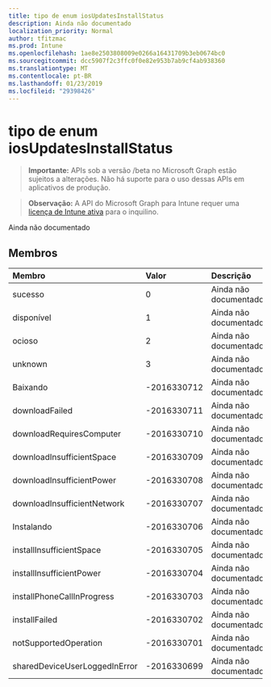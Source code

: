 ```yaml
---
title: tipo de enum iosUpdatesInstallStatus
description: Ainda não documentado
localization_priority: Normal
author: tfitzmac
ms.prod: Intune
ms.openlocfilehash: 1ae8e2503808009e0266a16431709b3eb0674bc0
ms.sourcegitcommit: dcc5907f2c3ffc0f0e82e953b7ab9cf4ab938360
ms.translationtype: MT
ms.contentlocale: pt-BR
ms.lasthandoff: 01/23/2019
ms.locfileid: "29398426"
---
```

# <a name="iosupdatesinstallstatus-enum-type"></a>tipo de enum iosUpdatesInstallStatus

> **Importante:** APIs sob a versão /beta no Microsoft Graph estão sujeitos a alterações. Não há suporte para o uso dessas APIs em aplicativos de produção.

> **Observação:** A API do Microsoft Graph para Intune requer uma [licença de Intune ativa](https://go.microsoft.com/fwlink/?linkid=839381) para o inquilino.

Ainda não documentado

## <a name="members"></a>Membros
|Membro|Valor|Descrição|
|:---|:---|:---|
|sucesso|0|Ainda não documentado|
|disponível|1|Ainda não documentado|
|ocioso|2|Ainda não documentado|
|unknown|3|Ainda não documentado|
|Baixando|-2016330712|Ainda não documentado|
|downloadFailed|-2016330711|Ainda não documentado|
|downloadRequiresComputer|-2016330710|Ainda não documentado|
|downloadInsufficientSpace|-2016330709|Ainda não documentado|
|downloadInsufficientPower|-2016330708|Ainda não documentado|
|downloadInsufficientNetwork|-2016330707|Ainda não documentado|
|Instalando|-2016330706|Ainda não documentado|
|installInsufficientSpace|-2016330705|Ainda não documentado|
|installInsufficientPower|-2016330704|Ainda não documentado|
|installPhoneCallInProgress|-2016330703|Ainda não documentado|
|installFailed|-2016330702|Ainda não documentado|
|notSupportedOperation|-2016330701|Ainda não documentado|
|sharedDeviceUserLoggedInError|-2016330699|Ainda não documentado|




